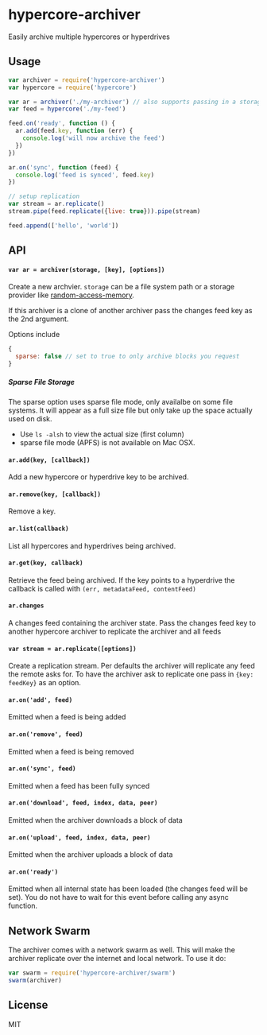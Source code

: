 # hypercore-archiver

Easily archive multiple hypercores or hyperdrives

## Usage

``` js
var archiver = require('hypercore-archiver')
var hypercore = require('hypercore')

var ar = archiver('./my-archiver') // also supports passing in a storage provider
var feed = hypercore('./my-feed')

feed.on('ready', function () {
  ar.add(feed.key, function (err) {
    console.log('will now archive the feed')
  })
})

ar.on('sync', function (feed) {
  console.log('feed is synced', feed.key)
})

// setup replication
var stream = ar.replicate()
stream.pipe(feed.replicate({live: true})).pipe(stream)

feed.append(['hello', 'world'])
```

## API

#### `var ar = archiver(storage, [key], [options])`

Create a new archvier. `storage` can be a file system path or a storage provider like [random-access-memory](https://github.com/mafintosh/random-access-memory).

If this archiver is a clone of another archiver pass the changes feed key as the 2nd argument.

Options include

``` js
{
  sparse: false // set to true to only archive blocks you request
}
```

##### Sparse File Storage

The sparse option uses sparse file mode, only availalbe on some file systems. It will appear as a full size file but only take up the space actually used on disk.

* Use `ls -alsh` to view the actual size (first column)
* sparse file mode (APFS) is not available on Mac OSX.

#### `ar.add(key, [callback])`

Add a new hypercore or hyperdrive key to be archived.

#### `ar.remove(key, [callback])`

Remove a key.

#### `ar.list(callback)`

List all hypercores and hyperdrives being archived.

#### `ar.get(key, callback)`

Retrieve the feed being archived. If the key points to a hyperdrive the callback is called with `(err, metadataFeed, contentFeed)`

#### `ar.changes`

A changes feed containing the archiver state. Pass the changes feed key to another hypercore archiver to replicate the archiver and all feeds

#### `var stream = ar.replicate([options])`

Create a replication stream. Per defaults the archiver will replicate any feed the remote asks for.
To have the archiver ask to replicate one pass in `{key: feedKey}` as an option.

#### `ar.on('add', feed)`

Emitted when a feed is being added

#### `ar.on('remove', feed)`

Emitted when a feed is being removed

#### `ar.on('sync', feed)`

Emitted when a feed has been fully synced

#### `ar.on('download', feed, index, data, peer)`

Emitted when the archiver downloads a block of data

#### `ar.on('upload', feed, index, data, peer)`

Emitted when the archiver uploads a block of data

#### `ar.on('ready')`

Emitted when all internal state has been loaded (the changes feed will be set). You do not have to wait for this event before calling any async function.

## Network Swarm

The archiver comes with a network swarm as well. This will make the archiver replicate over the internet and local network.
To use it do:

``` js
var swarm = require('hypercore-archiver/swarm')
swarm(archiver)
```

## License

MIT
